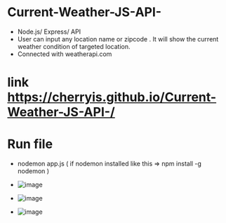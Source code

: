 # Current-Weather-JS-API-
- Node.js/ Express/ API
- User can input any location name or zipcode . It will show the current weather condition of  targeted location. 
- Connected with weatherapi.com
# link  https://cherryis.github.io/Current-Weather-JS-API-/
# Run file
- nodemon app.js ( if nodemon installed like this => npm install -g nodemon )

- ![image](https://user-images.githubusercontent.com/59629395/224421750-e5180c30-ed67-4372-a7ce-8e447209f220.png)

- ![image](https://user-images.githubusercontent.com/59629395/224421085-c7df20b7-ecd1-42dd-9890-f36913f374ed.png)

- ![image](https://user-images.githubusercontent.com/59629395/224420932-645dd08a-c985-4953-8f66-72169e47f649.png)
